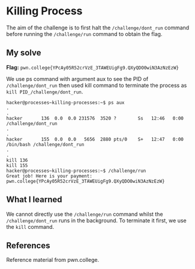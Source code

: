 # Killing Process
The aim of the challenge is to first halt the `/challenge/dont_run` command before running the `/challenge/run` command to obtain the flag.

## My solve
**Flag:** `pwn.college{YPcAy05R52crVzE_3TAWEUigFg9.QXyQDO0wiN3AzNzEzW}`

We use ps command with argument aux to see the PID of `/challenge/dont_run` then used kill command to terminate the process as `kill PID_/challenge/dont_run`.
```
hacker@processes~killing-processes:~$ ps aux
.
.
hacker       136  0.0  0.0 231576  3520 ?        Ss   12:46   0:00 /challenge/dont_run
.
.
hacker       155  0.0  0.0   5656  2880 pts/0    S+   12:47   0:00 /bin/bash /challenge/dont_run
.
.
kill 136
kill 155
hacker@processes~killing-processes:~$ /challenge/run
Great job! Here is your payment:
pwn.college{YPcAy05R52crVzE_3TAWEUigFg9.QXyQDO0wiN3AzNzEzW}
```

## What I learned
We cannot directly use the `/challenge/run` command whilst the `/challenge/dont_run` runs in the background. To terminate it first, we use the `kill` command.

## References 
Reference material from pwn.college.
